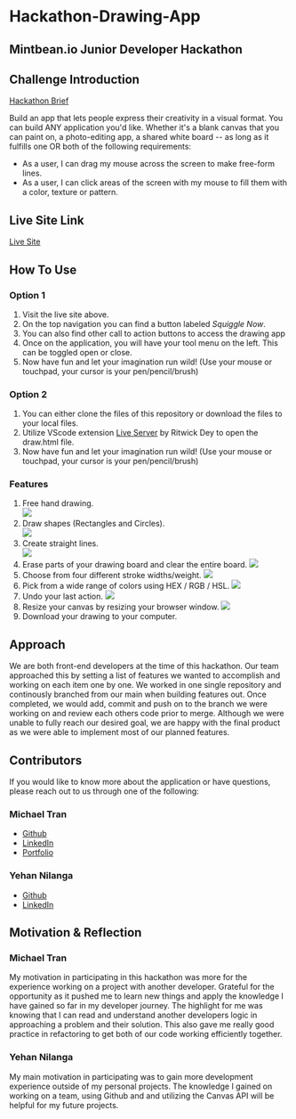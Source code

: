 # Hackathon-Drawing-App

## Mintbean.io Junior Developer Hackathon

## Challenge Introduction

[Hackathon Brief](https://mintbean.io/meets/cfa4fa54-c706-4c51-a04f-671f6686f9fd/resources)

Build an app that lets people express their creativity in a visual format. You can build ANY application you'd like. Whether it's a blank canvas that you can paint on, a photo-editing app, a shared white board -- as long as it fulfills one OR both of the following requirements:

-   As a user, I can drag my mouse across the screen to make free-form lines.
-   As a user, I can click areas of the screen with my mouse to fill them with a color, texture or pattern.

## Live Site Link

[Live Site](https://squiggle-drawing-app.netlify.app/)

## How To Use

### Option 1

1. Visit the live site above.
2. On the top navigation you can find a button labeled _Squiggle Now_.
3. You can also find other call to action buttons to access the drawing app
4. Once on the application, you will have your tool menu on the left. This can be toggled open or close.
5. Now have fun and let your imagination run wild! (Use your mouse or touchpad, your cursor is your pen/pencil/brush)

### Option 2

1. You can either clone the files of this repository or download the files to your local files.
2. Utilize VScode extension [Live Server](https://marketplace.visualstudio.com/items?itemName=ritwickdey.LiveServer) by Ritwick Dey to open the draw.html file.
3. Now have fun and let your imagination run wild! (Use your mouse or touchpad, your cursor is your pen/pencil/brush)

### Features

1. Free hand drawing.  
   ![](./media/gifs/Feature1.gif)
2. Draw shapes (Rectangles and Circles).  
   ![](./media/gifs/Feature2.gif)
3. Create straight lines.  
   ![](./media/gifs/Feature3.gif)
4. Erase parts of your drawing board and clear the entire board.
   ![](./media/gifs/Feature4.gif)
5. Choose from four different stroke widths/weight.
   ![](./media/gifs/Feature5.gif)
6. Pick from a wide range of colors using HEX / RGB / HSL.
   ![](./media/gifs/Feature6.gif)
7. Undo your last action.
   ![](./media/gifs/Feature7.gif)
8. Resize your canvas by resizing your browser window.
   ![](./media/gifs/Feature8.gif)
9. Download your drawing to your computer.

## Approach

We are both front-end developers at the time of this hackathon. Our team approached this by setting a list of features we wanted to accomplish and working on each item one by one. We worked in one single repository and continously branched from our main when building features out. Once completed, we would add, commit and push on to the branch we were working on and review each others code prior to merge. Although we were unable to fully reach our desired goal, we are happy with the final product as we were able to implement most of our planned features.

## Contributors

If you would like to know more about the application or have questions, please reach out to us through one of the following:

### Michael Tran

-   [Github](https://github.com/michaelhtran120)
-   [LinkedIn](https://www.linkedin.com/in/michaelhtran120/)
-   [Portfolio](https://www.michaelhtran.com)

### Yehan Nilanga

-   [Github](https://github.com/Yehan20)
-   [LinkedIn](https://www.linkedin.com/in/yehan-nilanga-552b87161/)

## Motivation & Reflection

### Michael Tran

My motivation in participating in this hackathon was more for the experience working on a project with another developer. Grateful for the opportunity as it pushed me to learn new things and apply the knowledge I have gained so far in my developer journey. The highlight for me was knowing that I can read and understand another developers logic in approaching a problem and their solution. This also gave me really good practice in refactoring to get both of our code working efficiently together.

### Yehan Nilanga

My main motivation in participating was to gain more development experience outside of my personal projects. The knowledge I gained on working on a team, using Github and and utilizing the Canvas API will be helpful for my future projects.
